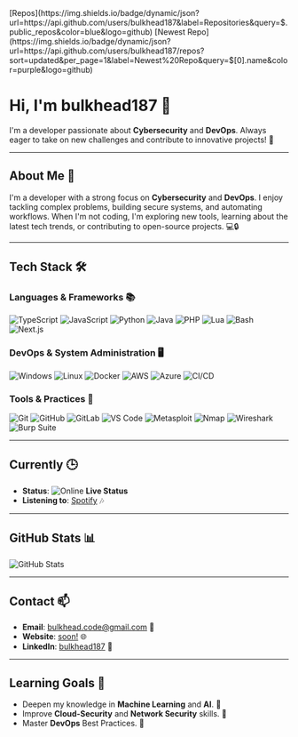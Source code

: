 <div align="left"> 
  [Repos](https://img.shields.io/badge/dynamic/json?url=https://api.github.com/users/bulkhead187&label=Repositories&query=$.public_repos&color=blue&logo=github) 
  [Newest Repo](https://img.shields.io/badge/dynamic/json?url=https://api.github.com/users/bulkhead187/repos?sort=updated&per_page=1&label=Newest%20Repo&query=$[0].name&color=purple&logo=github) 
</div>

# Hi, I'm bulkhead187 👋

I'm a developer passionate about **Cybersecurity** and **DevOps**. Always eager to take on new challenges and contribute to innovative projects! 🚀

---

## **About Me** 🌟

I'm a developer with a strong focus on **Cybersecurity** and **DevOps**. I enjoy tackling complex problems, building secure systems, and automating workflows. When I'm not coding, I'm exploring new tools, learning about the latest tech trends, or contributing to open-source projects. 💻🔒

---

## **Tech Stack** 🛠️

### **Languages & Frameworks** 📚
<div align="left">
  <img src="https://skillicons.dev/icons?i=ts" alt="TypeScript" title="TypeScript" />
  <img src="https://skillicons.dev/icons?i=js" alt="JavaScript" title="JavaScript" />
  <img src="https://skillicons.dev/icons?i=py" alt="Python" title="Python" />
  <img src="https://skillicons.dev/icons?i=java" alt="Java" title="Java" />
  <img src="https://skillicons.dev/icons?i=php" alt="PHP" title="PHP" />
  <img src="https://skillicons.dev/icons?i=lua" alt="Lua" title="Lua" />
  <img src="https://skillicons.dev/icons?i=bash" alt="Bash" title="Bash" />
  <img src="https://skillicons.dev/icons?i=nextjs" alt="Next.js" title="Next.js" />
</div>

### **DevOps & System Administration** 🖥️
<div align="left">
  <img src="https://skillicons.dev/icons?i=windows" alt="Windows" title="Windows" />
  <img src="https://skillicons.dev/icons?i=linux" alt="Linux" title="Linux" />
  <img src="https://skillicons.dev/icons?i=docker" alt="Docker" title="Docker" />
  <img src="https://skillicons.dev/icons?i=aws" alt="AWS" title="AWS" />
  <img src="https://skillicons.dev/icons?i=azure" alt="Azure" title="Azure" />
  <img src="https://skillicons.dev/icons?i=githubactions" alt="CI/CD" title="CI/CD" />
</div>

### **Tools & Practices** 🔧
<div align="left">
  <img src="https://skillicons.dev/icons?i=git" alt="Git" title="Git" />
  <img src="https://skillicons.dev/icons?i=github" alt="GitHub" title="GitHub" />
  <img src="https://skillicons.dev/icons?i=gitlab" alt="GitLab" title="GitLab" />
  <img src="https://skillicons.dev/icons?i=vscode" alt="VS Code" title="VS Code" />
  <img src="https://skillicons.dev/icons?i=metasploit" alt="Metasploit" title="Metasploit" />
  <img src="https://skillicons.dev/icons?i=nmap" alt="Nmap" title="Nmap" />
  <img src="https://skillicons.dev/icons?i=wireshark" alt="Wireshark" title="Wireshark" />
  <img src="https://skillicons.dev/icons?i=burpsuite" alt="Burp Suite" title="Burp Suite" />
</div>

---

## **Currently** 🕒

- **Status**: <img src="https://img.shields.io/badge/Online-00FF00?style=flat-square&logo=circle&logoColor=white" alt="Online" /> **Live Status**
- **Listening to**: [Spotify](https://open.spotify.com/user/bulkhead187) 🎶

---

## **GitHub Stats** 📊

![GitHub Stats](https://github-readme-stats.vercel.app/api?username=bulkhead187&show_icons=true&hide_title=true&count_private=true&theme=dark)

---

## **Contact** 📫

- **Email**: [bulkhead.code@gmail.com](mailto:bulkhead.code@gmail.com) 📧
- **Website**: [soon!](https://bulkhead187.com) 🌐
- **LinkedIn**: [bulkhead187](https://linkedin.com/in/bulkhead187) 💼

---

## **Learning Goals** 🎯

- Deepen my knowledge in **Machine Learning** and **AI**. 🤖
- Improve **Cloud-Security** and **Network Security** skills. 🔐
- Master **DevOps** Best Practices. 🚀

